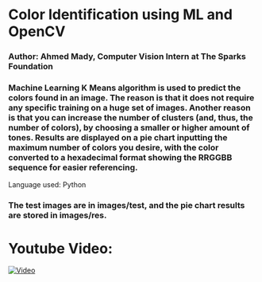 # Color Identification using ML and OpenCV

### Author: Ahmed Mady, Computer Vision Intern at The Sparks Foundation

### Machine Learning K Means algorithm is used to predict the colors found in an image.   The reason is that it does not require any specific training on a huge set of images. Another reason is that you can increase the number of clusters (and, thus, the number of colors), by choosing a smaller or higher amount of tones. Results are displayed on a pie chart inputting the maximum number of colors you desire, with the color converted to a hexadecimal format showing the RRGGBB sequence for easier referencing.
Language used: Python

### The test images are in images/test, and the pie chart results are stored in images/res.

# Youtube Video:
[![Video](https://img.youtube.com/vi/h7Z2APBj6Kw/maxresdefault.jpg)](https://www.youtube.com/watch?v=h7Z2APBj6Kw)

